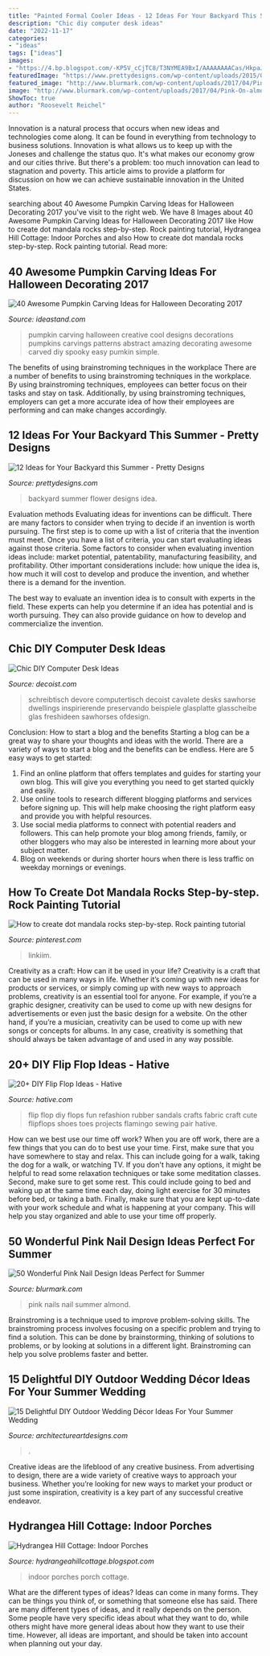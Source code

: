 ```yaml
---
title: "Painted Formal Cooler Ideas - 12 Ideas For Your Backyard This Summer"
description: "Chic diy computer desk ideas"
date: "2022-11-17"
categories:
- "ideas"
tags: ["ideas"]
images:
- "https://4.bp.blogspot.com/-KP5V_cCjTC8/T3NYMEA9BxI/AAAAAAAACas/HkpaJFigud4/s1600/Porch+indoor+3+bhg.jpg"
featuredImage: "https://www.prettydesigns.com/wp-content/uploads/2015/07/12-ideas-for-your-backyard-this-summer10.jpg"
featured_image: "http://www.blurmark.com/wp-content/uploads/2017/04/Pink-On-almond-Nails.jpg"
image: "http://www.blurmark.com/wp-content/uploads/2017/04/Pink-On-almond-Nails.jpg"
ShowToc: true
author: "Roosevelt Reichel"
---
```



Innovation is a natural process that occurs when new ideas and technologies come along. It can be found in everything from technology to business solutions. Innovation is what allows us to keep up with the Joneses and challenge the status quo. It's what makes our economy grow and our cities thrive. But there's a problem: too much innovation can lead to stagnation and poverty. This article aims to provide a platform for discussion on how we can achieve sustainable innovation in the United States.

	

		
searching about 40 Awesome Pumpkin Carving Ideas for Halloween Decorating 2017 you've visit to the right web. We have 8 Images about 40 Awesome Pumpkin Carving Ideas for Halloween Decorating 2017 like How to create dot mandala rocks step-by-step. Rock painting tutorial, Hydrangea Hill Cottage: Indoor Porches and also How to create dot mandala rocks step-by-step. Rock painting tutorial. Read more:
		
    
## 40 Awesome Pumpkin Carving Ideas For Halloween Decorating 2017

<img loading=lazy src="http://ideastand.com/wp-content/uploads/2014/10/pumpkin-carving-ideas/19-abstract-pumpkin.jpg" onerror="this.onerror=null;this.src='https://tse1.mm.bing.net/th?id=OIP.4Qt5VOSelIm1VvZmVvHcnQHaKX&amp;pid=15.1';" alt="40 Awesome Pumpkin Carving Ideas for Halloween Decorating 2017">

_Source: ideastand.com_

>pumpkin carving halloween creative cool designs decorations pumpkins carvings patterns abstract amazing decorating awesome carved diy spooky easy pumkin simple. 

	

The benefits of using brainstroming techniques in the workplace
There are a number of benefits to using brainstroming techniques in the workplace. By using brainstroming techniques, employees can better focus on their tasks and stay on task. Additionally, by using brainstroming techniques, employers can get a more accurate idea of how their employees are performing and can make changes accordingly.

    
## 12 Ideas For Your Backyard This Summer - Pretty Designs

<img loading=lazy src="https://www.prettydesigns.com/wp-content/uploads/2015/07/12-ideas-for-your-backyard-this-summer10.jpg" onerror="this.onerror=null;this.src='https://tse1.mm.bing.net/th?id=OIP.qWbYpwigc4wAEAHisDwcUgHaLE&amp;pid=15.1';" alt="12 Ideas for Your Backyard this Summer - Pretty Designs">

_Source: prettydesigns.com_

>backyard summer flower designs idea. 

	

Evaluation methods
Evaluating ideas for inventions can be difficult. There are many factors to consider when trying to decide if an invention is worth pursuing. The first step is to come up with a list of criteria that the invention must meet. Once you have a list of criteria, you can start evaluating ideas against those criteria.
Some factors to consider when evaluating invention ideas include: market potential, patentability, manufacturing feasibility, and profitability. Other important considerations include: how unique the idea is, how much it will cost to develop and produce the invention, and whether there is a demand for the invention.

The best way to evaluate an invention idea is to consult with experts in the field. These experts can help you determine if an idea has potential and is worth pursuing. They can also provide guidance on how to develop and commercialize the invention.

    
## Chic DIY Computer Desk Ideas

<img loading=lazy src="https://cdn.decoist.com/wp-content/uploads/2013/05/Chic-glass-computer-desk.jpg" onerror="this.onerror=null;this.src='https://tse1.mm.bing.net/th?id=OIP.MaIVQDf6WZ_EGzmQjG3JCAHaLG&amp;pid=15.1';" alt="Chic DIY Computer Desk Ideas">

_Source: decoist.com_

>schreibtisch devore computertisch decoist cavalete desks sawhorse dwellings inspirierende preservando beispiele glasplatte glasscheibe glas freshideen sawhorses ofdesign. 

	

Conclusion: How to start a blog and the benefits
Starting a blog can be a great way to share your thoughts and ideas with the world. There are a variety of ways to start a blog and the benefits can be endless. Here are 5 easy ways to get started:
1. Find an online platform that offers templates and guides for starting your own blog. This will give you everything you need to get started quickly and easily.
2. Use online tools to research different blogging platforms and services before signing up. This will help make choosing the right platform easy and provide you with helpful resources.
3. Use social media platforms to connect with potential readers and followers. This can help promote your blog among friends, family, or other bloggers who may also be interested in learning more about your subject matter.
4. Blog on weekends or during shorter hours when there is less traffic on weekday mornings or evenings.

    
## How To Create Dot Mandala Rocks Step-by-step. Rock Painting Tutorial

<img loading=lazy src="https://i.pinimg.com/736x/67/7f/c5/677fc57503060c9330ef51cb1a902290.jpg" onerror="this.onerror=null;this.src='https://tse4.mm.bing.net/th?id=OIP.HxqCvVYEUNafPWVVCi0zVQHaPZ&amp;pid=15.1';" alt="How to create dot mandala rocks step-by-step. Rock painting tutorial">

_Source: pinterest.com_

>linkiim. 

	

Creativity as a craft: How can it be used in your life?
Creativity is a craft that can be used in many ways in life. Whether it’s coming up with new ideas for products or services, or simply coming up with new ways to approach problems, creativity is an essential tool for anyone. For example, if you’re a graphic designer, creativity can be used to come up with new designs for advertisements or even just the basic design for a website. On the other hand, if you’re a musician, creativity can be used to come up with new songs or concepts for albums. In any case, creativity is something that should always be taken advantage of and used in any way possible.

    
## 20+ DIY Flip Flop Ideas - Hative

<img loading=lazy src="https://hative.com/wp-content/uploads/2015/03/diy-flip-flop-ideas/22-creative-and-fun-diy-flip-flop.jpg" onerror="this.onerror=null;this.src='https://tse1.mm.bing.net/th?id=OIP.kPvx3Zp8_LPkQ07tAmXWkwHaFj&amp;pid=15.1';" alt="20+ DIY Flip Flop Ideas - Hative">

_Source: hative.com_

>flip flop diy flops fun refashion rubber sandals crafts fabric craft cute flipflops shoes toes projects flamingo sewing pair hative. 

	

How can we best use our time off work?
When you are off work, there are a few things that you can do to best use your time. First, make sure that you have somewhere to stay and relax. This can include going for a walk, taking the dog for a walk, or watching TV. If you don't have any options, it might be helpful to read some relaxation techniques or take some meditation classes. Second, make sure to get some rest. This could include going to bed and waking up at the same time each day, doing light exercise for 30 minutes before bed, or taking a bath. Finally, make sure that you are kept up-to-date with your work schedule and what is happening at your company. This will help you stay organized and able to use your time off properly.

    
## 50 Wonderful Pink Nail Design Ideas Perfect For Summer

<img loading=lazy src="http://www.blurmark.com/wp-content/uploads/2017/04/Pink-On-almond-Nails.jpg" onerror="this.onerror=null;this.src='https://tse4.mm.bing.net/th?id=OIP.Vq5oA79rkt4bJcCRqZNAaQHaHa&amp;pid=15.1';" alt="50 Wonderful Pink Nail Design Ideas Perfect for Summer">

_Source: blurmark.com_

>pink nails nail summer almond. 

	

Brainstroming is a technique used to improve problem-solving skills. The brainstroming process involves focusing on a specific problem and trying to find a solution. This can be done by brainstorming, thinking of solutions to problems, or by looking at solutions in a different light. Brainstroming can help you solve problems faster and better.

    
## 15 Delightful DIY Outdoor Wedding Décor Ideas For Your Summer Wedding

<img loading=lazy src="https://www.architectureartdesigns.com/wp-content/uploads/2021/06/15-Delightful-DIY-Outdoor-Wedding-Decor-Ideas-For-Your-Summer-Wedding-14.jpg" onerror="this.onerror=null;this.src='https://tse2.mm.bing.net/th?id=OIP.-Dx4v3SytvK1vLtRRpqCAAHaLC&amp;pid=15.1';" alt="15 Delightful DIY Outdoor Wedding Décor Ideas For Your Summer Wedding">

_Source: architectureartdesigns.com_

>. 

	

Creative ideas are the lifeblood of any creative business. From advertising to design, there are a wide variety of creative ways to approach your business. Whether you’re looking for new ways to market your product or just some inspiration, creativity is a key part of any successful creative endeavor.

    
## Hydrangea Hill Cottage: Indoor Porches

<img loading=lazy src="https://4.bp.blogspot.com/-KP5V_cCjTC8/T3NYMEA9BxI/AAAAAAAACas/HkpaJFigud4/s1600/Porch+indoor+3+bhg.jpg" onerror="this.onerror=null;this.src='https://tse2.mm.bing.net/th?id=OIP.5ZoU3tQ_a8mDUI7xKillzQHaJ3&amp;pid=15.1';" alt="Hydrangea Hill Cottage: Indoor Porches">

_Source: hydrangeahillcottage.blogspot.com_

>indoor porches porch cottage. 

	

What are the different types of ideas?
Ideas can come in many forms. They can be things you think of, or something that someone else has said. There are many different types of ideas, and it really depends on the person. Some people have very specific ideas about what they want to do, while others might have more general ideas about how they want to use their time. However, all ideas are important, and should be taken into account when planning out your day.

